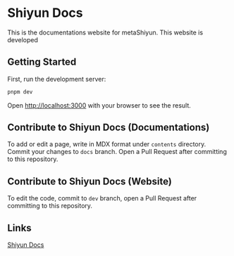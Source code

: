 # Shiyun Docs

This is the documentations website for metaShiyun. This website is developed 

## Getting Started

First, run the development server:

```bash
pnpm dev
```

Open [http://localhost:3000](http://localhost:3000) with your browser to see the result.

## Contribute to Shiyun Docs (Documentations)

To add or edit a page, write in MDX format under `contents` directory. Commit your changes to `docs` branch. Open a Pull Request after committing to this repository.

## Contribute to Shiyun Docs (Website)

To edit the code, commit to `dev` branch, open a Pull Request after committing to this repository.

## Links

[Shiyun Docs](https://docs.shiyun.org)